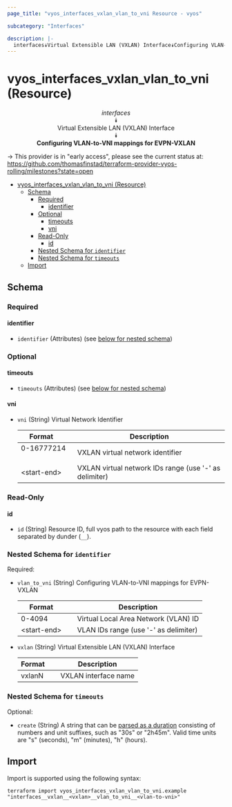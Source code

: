 ```yaml
---
page_title: "vyos_interfaces_vxlan_vlan_to_vni Resource - vyos"

subcategory: "Interfaces"

description: |-
  interfaces⯯Virtual Extensible LAN (VXLAN) Interface⯯Configuring VLAN-to-VNI mappings for EVPN-VXLAN
---
```


# vyos_interfaces_vxlan_vlan_to_vni (Resource)
<center>


*interfaces*  
⯯  
Virtual Extensible LAN (VXLAN) Interface  
⯯  
**Configuring VLAN-to-VNI mappings for EVPN-VXLAN**


</center>

-> This provider is in "early access", please see the current status at: https://github.com/thomasfinstad/terraform-provider-vyos-rolling/milestones?state=open

<!--TOC-->

- [vyos_interfaces_vxlan_vlan_to_vni (Resource)](#vyos_interfaces_vxlan_vlan_to_vni-resource)
  - [Schema](#schema)
    - [Required](#required)
      - [identifier](#identifier)
    - [Optional](#optional)
      - [timeouts](#timeouts)
      - [vni](#vni)
    - [Read-Only](#read-only)
      - [id](#id)
    - [Nested Schema for `identifier`](#nested-schema-for-identifier)
    - [Nested Schema for `timeouts`](#nested-schema-for-timeouts)
  - [Import](#import)

<!--TOC-->

<!-- schema generated by tfplugindocs -->
## Schema

### Required

#### identifier
- `identifier` (Attributes) (see [below for nested schema](#nestedatt--identifier))

### Optional

#### timeouts
- `timeouts` (Attributes) (see [below for nested schema](#nestedatt--timeouts))
#### vni
- `vni` (String) Virtual Network Identifier

    |  Format       &emsp;|  Description                                             |
    |---------------|----------------------------------------------------------|
    |  0-16777214   &emsp;|  VXLAN virtual network identifier                        |
    |  &lt;start-end&gt;  &emsp;|  VXLAN virtual network IDs range (use &#39;-&#39; as delimiter)  |

### Read-Only

#### id
- `id` (String) Resource ID, full vyos path to the resource with each field separated by dunder (`__`).

<a id="nestedatt--identifier"></a>
### Nested Schema for `identifier`

Required:

- `vlan_to_vni` (String) Configuring VLAN-to-VNI mappings for EVPN-VXLAN

    |  Format       &emsp;|  Description                            |
    |---------------|-----------------------------------------|
    |  0-4094       &emsp;|  Virtual Local Area Network (VLAN) ID   |
    |  &lt;start-end&gt;  &emsp;|  VLAN IDs range (use &#39;-&#39; as delimiter)  |
- `vxlan` (String) Virtual Extensible LAN (VXLAN) Interface

    |  Format  &emsp;|  Description           |
    |----------|------------------------|
    |  vxlanN  &emsp;|  VXLAN interface name  |


<a id="nestedatt--timeouts"></a>
### Nested Schema for `timeouts`

Optional:

- `create` (String) A string that can be [parsed as a duration](https://pkg.go.dev/time#ParseDuration) consisting of numbers and unit suffixes, such as &#34;30s&#34; or &#34;2h45m&#34;. Valid time units are &#34;s&#34; (seconds), &#34;m&#34; (minutes), &#34;h&#34; (hours).

## Import

Import is supported using the following syntax:

```shell
terraform import vyos_interfaces_vxlan_vlan_to_vni.example "interfaces__vxlan__<vxlan>__vlan_to_vni__<vlan-to-vni>"
```
